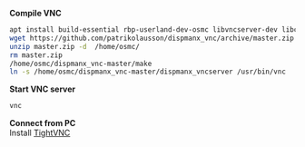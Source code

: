 **Compile VNC**
```sh
apt install build-essential rbp-userland-dev-osmc libvncserver-dev libconfig++-dev unzip
wget https://github.com/patrikolausson/dispmanx_vnc/archive/master.zip
unzip master.zip -d  /home/osmc/
rm master.zip
/home/osmc/dispmanx_vnc-master/make
ln -s /home/osmc/dispmanx_vnc-master/dispmanx_vncserver /usr/bin/vnc
```

**Start VNC server**
```sh
vnc
```
 **Connect from PC**  
 Install [TightVNC](http://www.tightvnc.com/)
 
